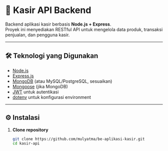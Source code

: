 # 🧾 Kasir API Backend

Backend aplikasi kasir berbasis **Node.js + Express**.  
Proyek ini menyediakan RESTful API untuk mengelola data produk, transaksi penjualan, dan pengguna kasir.

---

## 🛠️ Teknologi yang Digunakan

- [Node.js](https://nodejs.org/)
- [Express.js](https://expressjs.com/)
- [MongoDB](https://www.mongodb.com/) (atau MySQL/PostgreSQL, sesuaikan)
- [Mongoose](https://mongoosejs.com/) (jika MongoDB)
- [JWT](https://jwt.io/) untuk autentikasi
- [dotenv](https://www.npmjs.com/package/dotenv) untuk konfigurasi environment

---

## ⚙️ Instalasi

1. **Clone repository**
   ```bash
   git clone https://github.com/mulyatma/be-aplikasi-kasir.git
   cd kasir-api
   ```
